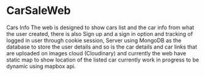 # CarSaleWeb
Cars Info
The web is designed to show cars list and the car info from what the user created, there is also Sign up and a sign in option and tracking of logged in user through cookie session,
Server using MongoDB as the database to store the user details and so is the car details and car links that are uploaded on images cloud (Cloudinary)
and currently the web have static map to show location of the listed car currently work in progress to be dynamic using mapbox api.
